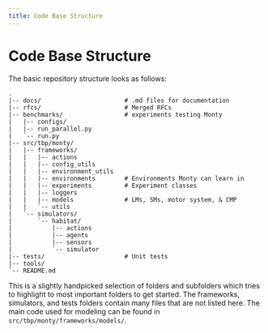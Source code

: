 ```yaml
---
title: Code Base Structure
---
```


# Code Base Structure

The basic repository structure looks as follows:

```
.
|-- docs/                       # .md files for documentation
|-- rfcs/                       # Merged RFCs
|-- benchmarks/                 # experiments testing Monty
|   |-- configs/
|   |-- run_parallel.py
|   `-- run.py
|-- src/tbp/monty/
|   |-- frameworks/
|   |   |-- actions
|   |   |-- config_utils
|   |   |-- environment_utils
|   |   |-- environments        # Environments Monty can learn in
|   |   |-- experiments         # Experiment classes
|   |   |-- loggers
|   |   |-- models              # LMs, SMs, motor system, & CMP
|   |   `-- utils
|   `-- simulators/
|       `-- habitat/
|           |-- actions
|           |-- agents
|           |-- sensors
|           `-- simulator
|-- tests/                      # Unit tests
|-- tools/
`-- README.md
```

This is a slightly handpicked selection of folders and subfolders which tries to highlight to most important folders to get started.
The frameworks, simulators, and tests folders contain many files that are not listed here. The main code used for modeling can be found in `src/tbp/monty/frameworks/models/`. 